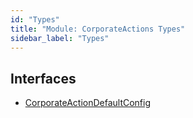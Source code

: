 ```yaml
---
id: "Types"
title: "Module: CorporateActions Types"
sidebar_label: "Types"
---
```


## Interfaces

- [CorporateActionDefaultConfig](../../../../../../interfaces/API/Entities/Asset/CorporateActions/Types/CorporateActionDefaultConfig/CorporateActionDefaultConfig.md)
